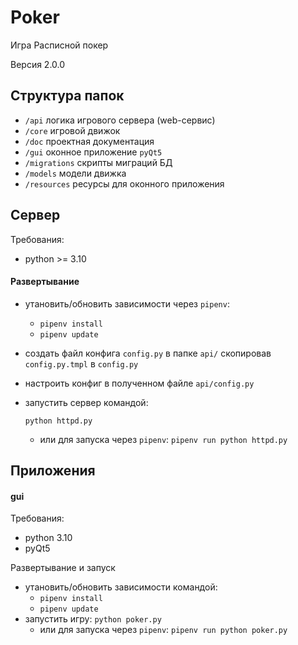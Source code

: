 ﻿# Poker
Игра Расписной покер

Версия 2.0.0

## Структура папок

* `/api` логика игрового сервера (web-сервис)
* `/core` игровой движок
* `/doc` проектная документация
* `/gui` оконное приложение `pyQt5`
* `/migrations` скрипты миграций БД
* `/models` модели движка
* `/resources` ресурсы для оконного приложения

## Сервер

Требования:
* python >= 3.10

#### Развертывание

* утановить/обновить зависимости через `pipenv`:
  * `pipenv install`
  * `pipenv update`
* создать файл конфига `config.py` в папке `api/` скопировав `config.py.tmpl` в `config.py`
* настроить конфиг в полученном файле `api/config.py`
* запустить сервер командой:

  `python httpd.py`
  * или для запуска через `pipenv`:
  `pipenv run python httpd.py`
  
## Приложения

#### gui

Требования:
* python 3.10
* pyQt5

Развертывание и запуск

* утановить/обновить зависимости командой:
  * `pipenv install`
  * `pipenv update`
* запустить игру:
  `python poker.py`
  * или для запуска через `pipenv`:
  `pipenv run python poker.py`
